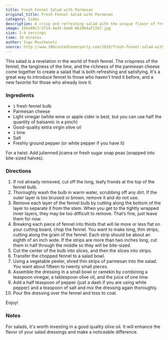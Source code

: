 ```yaml
---
title: Fresh Fennel Salad with Parmesan
original_title: Fresh Fennel Salad with Parmesan
category: Sides
description: A crisp and refreshing salad with the unique flavor of fresh fennel, complemented by parmesan cheese and a tangy lime dressing. 
image: 195e89c3-5f14-4ed3-9ab0-6b3964af11b7.jpg
size: 2-4 servings
time: 10 minutes
author: Ingo Muschenetz
source: http://www.30minutedinnerparty.com/2010/fresh-fennel-salad-with-parmesan-recipe
---
```


This salad is a revelation in the world of fresh fennel. The crispness of the fennel, the tanginess of the lime, and the richness of the parmesan cheese come together to create a salad that is both refreshing and satisfying. It's a great way to introduce fennel to those who haven't tried it before, and a new favorite for those who already love it.

### Ingredients

* `1` fresh fennel bulb
* Parmesan cheese
* Light vinegar (white wine or apple cider is best, but you can use half the quantity of balsamic in a pinch)
* Good-quality extra virgin olive oil
* `1` lime
* Salt
* Freshly ground pepper (or white pepper if you have it)

For a twist: Add julienned jicama or fresh sugar snap peas (snapped into bite-sized halves).

### Directions

1. If not already removed, cut off the long, leafy fronds at the top of the fennel bulb.
2. Thoroughly wash the bulb in warm water, scrubbing off any dirt. If the outer layer is too bruised or brown, remove it and do not use.
3. Remove each layer of the fennel bulb by cutting along the bottom of the layer to separate it from the stem. When you get to the tightly wrapped inner layers, they may be too difficult to remove. That’s fine, just leave them for now.
4. Breaking each piece of fennel into thirds that will lie more or less flat on your cutting board, chop the fennel. You want to make long, thin strips, cutting along the grain of the fennel. Each strip should be about an eighth of an inch wide. If the strips are more than two inches long, cut them in half through the middle so they will be bite-sized.
5. Cut the center of the bulb into slices, and then the slices into strips.
6. Transfer the chopped fennel to a salad bowl.
7. Using a vegetable peeler, shred thin strips of parmesan into the salad. You want about fifteen to twenty small pieces.
8. Assemble the dressing in a small bowl or ramekin by combining a teaspoon vinegar, a tablespoon olive oil, and the juice of one lime.
9. Add a half teaspoon of pepper (just a dash if you are using white pepper) and a teaspoon of salt and mix the dressing again thoroughly.
10. Pour the dressing over the fennel and toss to coat.

Enjoy!

### Notes

For salads, it's worth investing in a good quality olive oil. It will enhance the flavor of your salad dressings and make a noticeable difference.